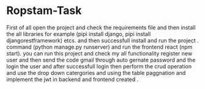 # Ropstam-Task
First of all open the project and check the requirements file and then install the all libraries for example (pipi install django, pipi install djangorestframework) etcs. and then successfull install and run the project . command (python manage.py runserver) and run the frontend react (npm start). you can run this project and check my all functionality register new user and then send the code gmail through auto gernate password and the login the user and after successfull login then perform the crud operation and use the drop down catergories and using the table paggnation and implement the jwt in backend and frontend created .
